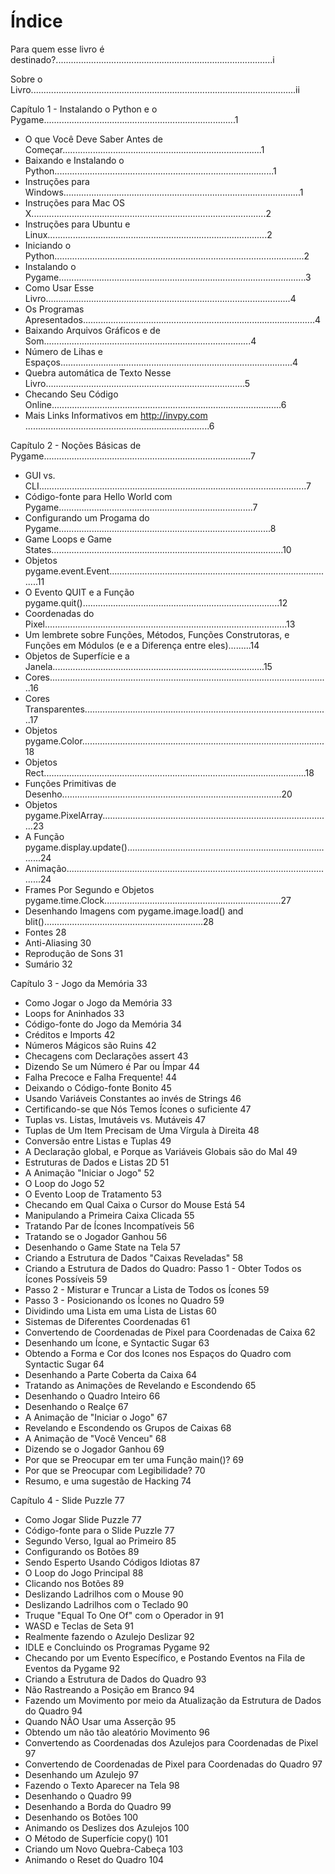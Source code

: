 ﻿# Índice

Para quem esse livro é destinado?......................................................................................i

Sobre o Livro.........................................................................................................ii

Capítulo 1 - Instalando o Python e o Pygame............................................................................1
+ O que Você Deve Saber Antes de Começar...............................................................................1
+ Baixando e Instalando o Python.......................................................................................1
+ Instruções para Windows..............................................................................................1
+ Instruções para Mac OS X.............................................................................................2
+ Instruções para Ubuntu e Linux.......................................................................................2
+ Iniciando o Python...................................................................................................2
+ Instalando o Pygame..................................................................................................3
+ Como Usar Esse Livro.................................................................................................4
+ Os Programas Apresentados............................................................................................4
+ Baixando Arquivos Gráficos e de Som..................................................................................4
+ Número de Lihas e Espaços............................................................................................4
+ Quebra automática de Texto Nesse Livro...............................................................................5
+ Checando Seu Código Online...........................................................................................6
+ Mais Links Informativos em http://invpy.com .........................................................................6

Capítulo 2 - Noções Básicas de Pygame..................................................................................7
+ GUI vs. CLI..........................................................................................................7
+ Código-fonte para Hello World com Pygame.............................................................................7
+ Configurando um Progama do Pygame....................................................................................8
+ Game Loops e Game States............................................................................................10
+ Objetos pygame.event.Event..........................................................................................11
+ O Evento QUIT e a Função pygame.quit()..............................................................................12
+ Coordenadas do Pixel................................................................................................13
+ Um lembrete sobre Funções, Métodos, Funções Construtoras, e Funções em Módulos (e e a Diferença entre eles).........14
+ Objetos de Superfície e a Janela....................................................................................15
+ Cores...............................................................................................................16
+ Cores Transparentes.................................................................................................17
+ Objetos pygame.Color................................................................................................18
+ Objetos Rect........................................................................................................18
+ Funções Primitivas de Desenho.......................................................................................20
+ Objetos pygame.PixelArray...........................................................................................23
+ A Função pygame.display.update()....................................................................................24
+ Animação............................................................................................................24
+ Frames Por Segundo e Objetos pygame.time.Clock......................................................................27
+ Desenhando Imagens com pygame.image.load() and blit()...............................................................28
+ Fontes																28
+ Anti-Aliasing															30
+ Reprodução de Sons														31
+ Sumário																32

Capítulo 3 - Jogo da Memória														33
+ Como Jogar o Jogo da Memória													33
+ Loops for Aninhados														33
+ Código-fonte do Jogo da Memória													34
+ Créditos e Imports														42
+ Números Mágicos são Ruins													42
+ Checagens com Declarações assert												43
+ Dizendo Se um Número é Par ou Ímpar												44
+ Falha Precoce e Falha Frequente!												44
+ Deixando o Código-fonte Bonito													45
+ Usando Variáveis Constantes ao invés de Strings											46
+ Certificando-se que Nós Temos Ícones o suficiente										47
+ Tuplas vs. Listas, Imutáveis vs. Mutáveis											47
+ Tuplas de Um Item Precisam de Uma Vírgula à Direita										48
+ Conversão entre Listas e Tuplas													49
+ A Declaração global, e Porque as Variáveis Globais são do Mal									49
+ Estruturas de Dados e Listas 2D													51
+ A Animação "Iniciar o Jogo"													52
+ O Loop do Jogo															52
+ O Evento Loop de Tratamento													53
+ Checando em Qual Caixa o Cursor do Mouse Está											54
+ Manipulando a Primeira Caixa Clicada												55
+ Tratando Par de Ícones Incompatíveis												56
+ Tratando se o Jogador Ganhou 													56
+ Desenhando o Game State na Tela													57
+ Criando a Estrutura de Dados "Caixas Reveladas"											58
+ Criando a Estrutura de Dados do Quadro: Passo 1 - Obter Todos os Ícones Possíveis						59
+ Passo 2 - Misturar e Truncar a Lista de Todos os Ícones										59
+ Passo 3 - Posicionando os Ícones no Quadro											59
+ Dividindo uma Lista em uma Lista de Listas											60
+ Sistemas de Diferentes Coordenadas												61
+ Convertendo de Coordenadas de Pixel para Coordenadas de Caixa									62
+ Desenhando um Ícone, e Syntactic Sugar												63
+ Obtendo a Forma e Cor dos Icones nos Espaços do Quadro com Syntactic Sugar							64
+ Desenhando a Parte Coberta da Caixa												64
+ Tratando as Animações de Revelando e Escondendo											65
+ Desenhando o Quadro Inteiro													66
+ Desenhando o Realçe														67
+ A Animação de "Iniciar o Jogo"													67
+ Revelando e Escondendo os Grupos de Caixas											68
+ A Animação de "Você Venceu"													68
+ Dizendo se o Jogador Ganhou													69
+ Por que se Preocupar em ter uma Função main()?											69
+ Por que se Preocupar com Legibilidade?												70
+ Resumo, e uma sugestão de Hacking												74

Capítulo 4 - Slide Puzzle														77
+ Como Jogar Slide Puzzle														77
+ Código-fonte para o Slide Puzzle												77
+ Segundo Verso, Igual ao Primeiro												85
+ Configurando os Botões 														89
+ Sendo Esperto Usando Códigos Idiotas												87
+ O Loop do Jogo Principal													88
+ Clicando nos Botões														89
+ Deslizando Ladrilhos com o Mouse												90
+ Deslizando Ladrilhos com o Teclado												90
+ Truque "Equal To One Of" com o Operador in											91
+ WASD e Teclas de Seta														91
+ Realmente fazendo o Azulejo Deslizar												92
+ IDLE e Concluindo os Programas Pygame												92
+ Checando por um Evento Específico, e Postando Eventos na Fila de Eventos da Pygame						92
+ Criando a Estrutura de Dados do Quadro												93
+ Não Rastreando a Posição em Branco												94
+ Fazendo um Movimento por meio da Atualização da Estrutura de Dados do Quadro							94
+ Quando NÃO Usar uma Asserção													95
+ Obtendo um não tão aleatório Movimento												96
+ Convertendo as Coordenadas dos Azulejos para Coordenadas de Pixel								97
+ Convertendo de Coordenadas de Pixel para Coordenadas do Quadro									97
+ Desenhando um Azulejo														97
+ Fazendo o Texto Aparecer na Tela												98
+ Desenhando o Quadro														99
+ Desenhando a Borda do Quadro													99
+ Desenhando os Botões														100
+ Animando os Deslizes dos Azulejos												100
+ O Método de Superfície copy()													101
+ Criando um Novo Quebra-Cabeça													103
+ Animando o Reset do Quadro													104
